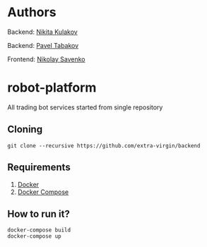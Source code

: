 # Authors

Backend:  [Nikita Kulakov](https://github.com/zubrailx)

Backend:  [Pavel Tabakov](https://github.com/PashaThrowsException78)

Frontend: [Nikolay Savenko](https://github.com/NikolaySavenko)

# robot-platform

All trading bot services started from single repository

## Cloning

```
git clone --recursive https://github.com/extra-virgin/backend
```

## Requirements

1. [Docker](https://docs.docker.com/install/)
2. [Docker Compose](https://docs.docker.com/compose/install/)


## How to run it?
```
docker-compose build
docker-compose up
```
